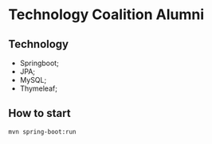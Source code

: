 # Technology Coalition Alumni

## Technology

* Springboot;
* JPA;
* MySQL;
* Thymeleaf;

## How to start

```bash
mvn spring-boot:run
```